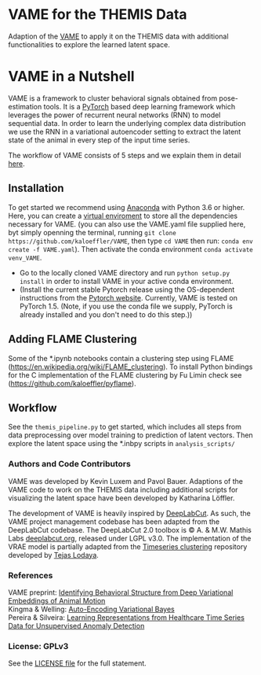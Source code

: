 # VAME for the THEMIS Data

Adaption of the [VAME](https://github.com/LINCellularNeuroscience/VAME/blob/master/README.md) to apply it on the THEMIS data with additional functionalities to explore the learned latent space.

# VAME in a Nutshell
VAME is a framework to cluster behavioral signals obtained from pose-estimation tools. It is a [PyTorch](https://pytorch.org/) based deep learning framework which leverages the power of recurrent neural networks (RNN) to model sequential data. In order to learn the underlying complex data distribution we use the RNN in a variational autoencoder setting to extract the latent state of the animal in every step of the input time series.

The workflow of VAME consists of 5 steps and we explain them in detail [here](https://github.com/LINCellularNeuroscience/VAME/wiki/1.-VAME-Workflow).

## Installation
To get started we recommend using [Anaconda](https://www.anaconda.com/distribution/) with Python 3.6 or higher. 
Here, you can create a [virtual enviroment](https://docs.conda.io/projects/conda/en/latest/user-guide/tasks/manage-environments.html) to store all the dependencies necessary for VAME. (you can also use the VAME.yaml file supplied here, byt simply openning the terminal, running `git clone https://github.com/kaloeffler/VAME`, then type `cd VAME` then run: `conda env create -f VAME.yaml`). Then activate the conda environment `conda activate venv_VAME`.

* Go to the locally cloned VAME directory and run `python setup.py install` in order to install VAME in your active conda environment.
* (Install the current stable Pytorch release using the OS-dependent instructions from the [Pytorch website](https://pytorch.org/get-started/locally/). Currently, VAME is tested on PyTorch 1.5. (Note, if you use the conda file we supply, PyTorch is already installed and you don't need to do this step.))

## Adding FLAME Clustering
Some of the *.ipynb notebooks contain a clustering step using FLAME (https://en.wikipedia.org/wiki/FLAME_clustering). To install Python bindings for the C implementation of the FLAME clustering by Fu Limin check see (https://github.com/kaloeffler/pyflame).


## Workflow
See the `themis_pipeline.py` to get started, which includes all steps from data preprocessing over model training to prediction of latent vectors. Then explore the latent space using the *.inbpy scripts in `analysis_scripts/`

### Authors and Code Contributors
VAME was developed by Kevin Luxem and Pavol Bauer. Adaptions of the VAME code to work on the THEMIS data including additional scripts for visualizing the latent space have been developed by Katharina Löffler.

The development of VAME is heavily inspired by [DeepLabCut](https://github.com/DeepLabCut/DeepLabCut/).
As such, the VAME project management codebase has been adapted from the DeepLabCut codebase.
The DeepLabCut 2.0 toolbox is © A. & M.W. Mathis Labs [deeplabcut.org](http:\\deeplabcut.org), released under LGPL v3.0.
The implementation of the VRAE model is partially adapted from the [Timeseries clustering](https://github.com/tejaslodaya/timeseries-clustering-vae) repository developed by [Tejas Lodaya](https://tejaslodaya.com).

### References
VAME preprint: [Identifying Behavioral Structure from Deep Variational Embeddings of Animal Motion](https://www.biorxiv.org/content/10.1101/2020.05.14.095430v2) <br/>
Kingma & Welling: [Auto-Encoding Variational Bayes](https://arxiv.org/abs/1312.6114) <br/>
Pereira & Silveira: [Learning Representations from Healthcare Time Series Data for Unsupervised Anomaly Detection](https://www.joao-pereira.pt/publications/accepted_version_BigComp19.pdf)

### License: GPLv3
See the [LICENSE file](../master/LICENSE) for the full statement.
